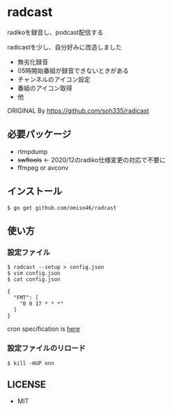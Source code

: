 # radcast

radikoを録音し、podcast配信する

radicastを少し、自分好みに改造しました
* 無劣化録音
* 05時開始番組が録音できないときがある
* チャンネルのアイコン設定
* 番組のアイコン取得
* 他

ORIGINAL By https://github.com/soh335/radicast


## 必要パッケージ

* rtmpdump
* <s>swftools</s> ← 2020/12のradiko仕様変更の対応で不要に
* ffmpeg or avconv

## インストール

```
$ go get github.com/omiso46/radcast
```

## 使い方

### 設定ファイル

```
$ radcast --setup > config.json
$ vim config.json
$ cat config.json

{
  "FMT": [
    "0 0 17 * * *"
  ]
}
```

cron specification is [here](https://godoc.org/github.com/robfig/cron#hdr-CRON_Expression_Format)

### 設定ファイルのリロード

```
$ kill -HUP nnn
```

## LICENSE

* MIT
